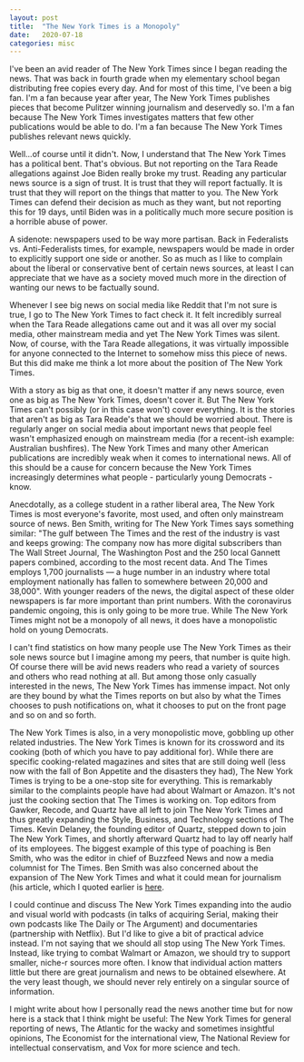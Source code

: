 ```yaml
---
layout: post
title:  "The New York Times is a Monopoly"
date:   2020-07-18
categories: misc
---
```


I've been an avid reader of The New York Times since I began reading the news. That was back in fourth grade when my elementary school began distributing free copies every day. And for most of this time, I've been a big fan. I'm a fan because year after year, The New York Times publishes pieces that become Pulitzer winning journalism and deservedly so. I'm a fan because The New York Times investigates matters that few other publications would be able to do. I'm a fan because The New York Times publishes relevant news quickly.

Well...of course until it didn't. Now, I understand that The New York Times has a political bent. That's obvious. But not reporting on the Tara Reade allegations against Joe Biden really broke my trust. Reading any particular news source is a sign of trust. It is trust that they will report factually. It is trust that they will report on the things that matter to you. The New York Times can defend their decision as much as they want, but not reporting this for 19 days, until Biden was in a politically much more secure position is a horrible abuse of power. 

A sidenote: newspapers used to be way more partisan. Back in Federalists vs. Anti-Federalists times, for example, newspapers would be made in order to explicitly support one side or another. So as much as I like to complain about the liberal or conservative bent of certain news sources, at least I can appreciate that we have as a society moved much more in the direction of wanting our news to be factually sound. 

Whenever I see big news on social media like Reddit that I'm not sure is true, I go to The New York Times to fact check it. It felt incredibly surreal when the Tara Reade allegations came out and it was all over my social media, other mainstream media and yet The New York Times was silent. Now, of course, with the Tara Reade allegations, it was virtually impossible for anyone connected to the Internet to somehow miss this piece of news.  But this did make me think a lot more about the position of The New York Times. 

With a story as big as that one, it doesn't matter if any news source, even one as big as The New York Times, doesn't cover it. But The New York Times can't possibly (or in this case won't) cover everything. It is the stories that aren't as big as Tara Reade's that we should be worried about. There is regularly anger on social media about important news that people feel wasn't emphasized enough on mainstream media (for a recent-ish example: Australian bushfires). The New York Times and many other American publications are incredibly weak when it comes to international news. All of this should be a cause for concern because the New York Times increasingly determines what people - particularly young Democrats - know.

Anecdotally, as a college student in a rather liberal area, The New York Times is most everyone's favorite, most used, and often only mainstream source of news. Ben Smith, writing for The New York Times says something similar: "The gulf between The Times and the rest of the industry is vast and keeps growing: The company now has more digital subscribers than The Wall Street Journal, The Washington Post and the 250 local Gannett papers combined, according to the most recent data. And The Times employs 1,700 journalists — a huge number in an industry where total employment nationally has fallen to somewhere between 20,000 and 38,000". With younger readers of the news, the digital aspect of these older newspapers is far more important than print numbers. With the coronavirus pandemic ongoing, this is only going to be more true. While The New York Times might not be a monopoly of all news, it does have a monopolistic hold on young Democrats. 

I can't find statistics on how many people use The New York Times as their sole news source but I imagine among my peers, that number is quite high. Of course there will be avid news readers who read a variety of sources and others who read nothing at all. But among those only casually interested in the news, The New York Times has immense impact. Not only are they bound by what the Times reports on but also by what the Times chooses to push notifications on, what it chooses to put on the front page and so on and so forth.

The New York Times is also, in a very monopolistic move, gobbling up other related industries. The New York Times is known for its crossword and its cooking (both of which you have to pay additional for). While there are specific cooking-related magazines and sites that are still doing well (less now with the fall of Bon Appetite and the disasters they had), The New York Times is trying to be a one-stop site for everything. This is remarkably similar to the complaints people have had about Walmart or Amazon. It's not just the cooking section that The Times is working on. Top editors from Gawker, Recode, and Quartz have all left to join The New York Times and thus greatly expanding the Style, Business, and Technology sections of The Times. Kevin Delaney, the founding editor of Quartz, stepped down to join The New York Times, and shortly afterward Quartz had to lay off nearly half of its employees. The biggest example of this type of poaching is Ben Smith, who was the editor in chief of Buzzfeed News and now a media columnist for The Times. Ben Smith was also concerned about the expansion of The New York Times and what it could mean for journalism (his article, which I quoted earlier is <a href="https://www.nytimes.com/2020/03/01/business/media/ben-smith-journalism-news-publishers-local.html"> here</a>. 

I could continue and discuss The New York Times expanding into the audio and visual world with podcasts (in talks of acquiring Serial, making their own podcasts like The Daily or The Argument) and documentaries (partnership with Netflix). But I'd like to give a bit of practical advice instead. I'm not saying that we should all stop using The New York Times. Instead, like trying to combat Walmart or Amazon, we should try to support smaller, niche-r sources more often. I know that individual action matters little but there are great journalism and news to be obtained elsewhere. At the very least though, we should never rely entirely on a singular source of information.

I might write about how I personally read the news another time but for now here is a stack that I think might be useful: The New York Times for general reporting of news, The Atlantic for the wacky and sometimes insightful opinions, The Economist for the international view, The National Review for intellectual conservatism, and Vox for more science and tech.